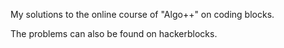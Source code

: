 My solutions to the online course of "Algo++" on coding blocks.

The problems can also be found on hackerblocks.
